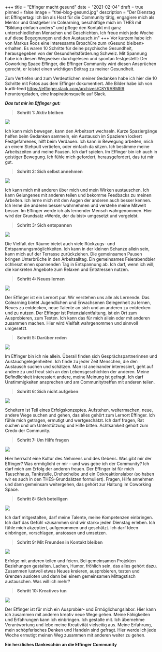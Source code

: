 +++
title = "Effinger macht gesund"
date = "2021-02-04"
draft = true
pinned = false
image = "titel-blog-gesund.jpg"
description = "Der Dienstag ist Effingertag: Ich bin als Host für die Community tätig, engagiere mich als Mentor und Gastgeber im Colearning, beschäftige mich im THES mit \"Bildung einfach anders\" und pflege den Kontakt mit ganz unterschiedlichen Menschen und Geschichten. Ich freue mich jede Woche auf diese Begegnungen und den Austausch.\n"
+++
Vor kurzem habe ich von Markus Roos eine interessante Broschüre zum «Gesund bleiben» erhalten. Es waren 10 Schritte für deine psychische Gesundheit, herausgegeben von der Gesundheitsförderung Schweiz. Mit Spannung habe ich diesen Wegweiser durchgelesen und spontan festgestellt: Der Coworking Space Effinger, die Effinger Community wird diesen Ansprüchen gerecht, er leistet einen wichtigen Beitrag zu meiner Gesundheit.

Zum Vertiefen und zum Verdeutlichen meiner Gedanken habe ich hier die 10 Schritte mit Fotos aus dem Effinger dokumentiert. Alle Bilder habe ich von kurtli-feed <https://effinger.slack.com/archives/C8YRABMR9> heruntergeladen, eine Inspirationsquelle auf Slack.

***Das tut mir im Effinger gut:***

> **Schritt 1: Aktiv bleiben**

![](folie1.jpg)

Ich kann mich bewegen, kann den Arbeitsort wechseln. Kurze Spaziergänge helfen beim Gedanken sammeln, ein Austausch im Spazieren lockert Festgefahrenes, hilft beim Verdauen. Ich kann in Bewegung arbeiten, mich an einem Stehpult vertiefen, oder einfach da sitzen. Ich bestimme meine Arbeitszeiten und meine Pausen. Ich darf spielen. Im Effinger bin ich auch in geistiger Bewegung. Ich fühle mich gefordert, herausgefordert, das tut mir gut.

> **Schritt 2: Sich selbst annehmen**

![](folie8.jpg)

Ich kann mich mit anderen über mich und mein Wirken austauschen. Ich kann Gelungenes mit anderen teilen und bekomme Feedbacks zu meinen Arbeiten. Ich lerne mich mit den Augen der anderen auch besser kennen. Ich lerne die anderen besser wahrnehmen und verstehe meine Mitwelt besser. Im Effinger werde ich als lernender Mensch wahrgenommen. Hier wird der Grundsatz «Werde, der du bist» umgesetzt und vorgelebt.

> **Schritt 3: Sich entspannen**

![](folie10.jpg)

Die Vielfalt der Räume bietet auch viele Rückzugs- und Entspannungsmöglichkeiten. Ich kann in der kleinen Schanze allein sein, kann mich auf der Terrasse zurückziehen. Die gemeinsamen Pausen bringen Unterbrüche in den Arbeitsalltag. Ein gemeinsames Feierabendbier schliesst einen spannenden Tag in Entspannung ab. Ich darf, wenn ich will, die konkreten Angebote zum Relaxen und Entstressen nutzen.

> **Schritt 4: Neues lernen**

![](folie5.jpg)

Der Effinger ist ein Lernort pur. Wir verstehen uns alle als Lernende. Das Colearning bietet Jugendlichen und Erwachsenen Gelegenheit zu lernen, Neues zu entdecken, neue Talente an sich und an anderen zu entdecken und zu nutzen. Der Effinger ist Potenzialentfaltung, ist ein Ort zum Ausprobieren, zum Testen. Ich kann das für mich allein oder mit anderen zusammen machen. Hier wird Vielfalt wahrgenommen und sinnvoll umgesetzt.

> **Schritt 5: Darüber reden**

![](folie2.jpg)

Im Effinger bin ich nie allein. Überall finden sich Gesprächspartnerinnen und Austauchgelegenheiten. Ich finde zu jeder Zeit Menschen, die den Austausch suchen und schätzen. Man ist aneinander interessiert, geht auf andere zu und freut sich an den Lebensgeschichten der anderen. Meine Befindlichkeit interessiert andere, meine Meinung ist gefragt. Ich darf Unstimmigkeiten ansprechen und am Communitytreffen mit anderen teilen.

> **Schritt 6: Sich nicht aufgeben**

![](folie4.jpg)

Scheitern ist Teil eines Erfolgskonzeptes. Aufstehen, weitermachen, neue, andere Wege suchen und gehen, das alles gehört zum Lernort Effinger. Ich fühle mich getragen, ermutigt und wertgeschätzt. Ich darf fragen, Rat suchen und um Unterstützung und Hilfe bitten. Achtsamkeit gehört zum Credo der Community.

> **Schritt 7: Um Hilfe fragen** 

![](folie11.jpg)

Hier herrscht eine Kultur des Nehmens und des Gebens. Was gibt mir der Effinger? Was ermöglicht er mir – und was gebe ich der Community? Ich darf mich am Erfolg der anderen freuen. Der Effinger ist für mich Tauschhaus, Tankstelle, Drehscheibe und ein Cokreaktionslabor (so haben wir es auch in den THES-Grundsätzen formuliert). Fragen, Hilfe annehmen und dann gemeinsam weitergehen, das gehört zur Haltung im Coworking Space.

> **Schritt 8: Sich beteiligen** 

![](folie3.jpg)

Ich darf mitgestalten, darf meine Talente, meine Kompetenzen einbringen. Ich darf das Gefühl «zusammen sind wir stark» jeden Dienstag erleben. Ich fühle mich akzeptiert, aufgenommen und geschätzt. Ich darf Ideen einbringen, vorschlagen, anstossen und umsetzen.

> **Schritt 9: Mit Freunden in Kontakt bleiben**

![](folie6.jpg)

Erfolge mit anderen teilen und feiern. Bei gemeinsamen Projekten Beziehungen gestalten. Lachen, Humor, fröhlich sein, das alles gehört dazu. Zusammen lustvoll etwas Neues kreieren, ausprobieren, testen und Grenzen ausloten und dann bei einem gemeinsamen Mittagstisch austauschen. Was will ich mehr?

> **Schritt 10: Kreatives tun**

![](folie7.jpg)

Der Effinger ist für mich ein Ausprobier- und Ermöglichungslabor. Hier kann ich zusammen mit anderen kreativ neue Wege gehen. Meine Fähigkeiten und Erfahrungen kann ich einbringen. Ich gestalte mit. Ich übernehme Verantwortung und lebe meine Kreativität vielseitig aus. Meine Erfahrung, mein schöpferisches Denken und Handeln sind gefragt. Hier werde ich jede Woche ermutigt meinen Weg zusammen mit anderen weiter zu gehen.

**Ein herzliches Dankeschön an die Effinger Community**